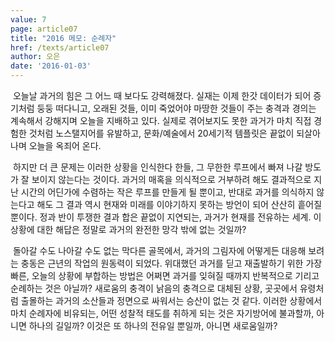 ```yaml
---
value: 7
page: article07
title: "2016 메모: 순례자"
href: /texts/article07
author: 오은
date: '2016-01-03'
---
```

&nbsp;오늘날 과거의 힘은 그 어느 때 보다도 강력해졌다. 실재는 이제 한갓 데이터가 되어 증기처럼 둥둥 떠다니고, 오래된 것들, 이미 죽었어야 마땅한 것들이 주는 충격과 경의는 계속해서 강해지며 오늘을 지배하고 있다. 실제로 겪어보지도 못한 과거가 마치 직접 경험한 것처럼 노스탤지어를 유발하고, 문화/예술에서 20세기적 템플릿은 끝없이 되살아나며 오늘을 옥죄어 온다.

&nbsp;하지만 더 큰 문제는 이러한 상황을 인식한다 한들, 그 무한한 루프에서 빠져 나갈 방도가 잘 보이지 않는다는 것이다. 과거의 매혹을 의식적으로 거부하려 해도 결과적으로 지난 시간의 어딘가에 수렴하는 작은 루프를 만들게 될 뿐이고, 반대로 과거를 의식하지 않는다고 해도 그 결과 역시 현재와 미래를 이야기하지 못하는 방언이 되어 산산히 흩어질 뿐이다. 정과 반이 투쟁한 결과 합은 끝없이 지연되는, 과거가 현재를 전유하는 세계. 이 상황에 대한 해답은 정말로 과거의 완전한 망각 밖에 없는 것일까?

&nbsp;돌아갈 수도 나아갈 수도 없는 막다른 골목에서, 과거의 그림자에 어떻게든 대응해 보려는 충동은 근년의 작업의 원동력이 되었다. 위대했던 과거를 딛고 재출발하기 위한 가장 빠른, 오늘의 상황에 부합하는 방법은 어쩌면 과거를 잊혀질 때까지 반복적으로 기리고 순례하는 것은 아닐까? 새로움의 충격이 낡음의 충격으로 대체된 상황, 곳곳에서 유령처럼 출몰하는 과거의 소산들과 정면으로 싸워서는 승산이 없는 것 같다. 이러한 상황에서 마치 순례자에 비유되는, 어떤 성찰적 태도를 취하게 되는 것은 자기방어에 불과할까, 아니면 하나의 길일까? 이것은 또 하나의 전유일 뿐일까, 아니면 새로움일까?